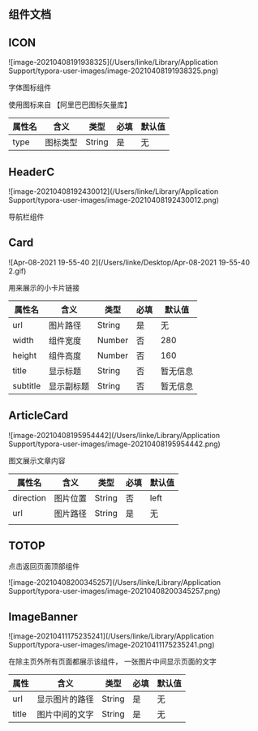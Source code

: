## 组件文档

## **ICON**

![image-20210408191938325](/Users/linke/Library/Application Support/typora-user-images/image-20210408191938325.png)

字体图标组件

使用图标来自 【阿里巴巴图标矢量库】

| 属性名 | 含义     | 类型   | 必填 | 默认值 |
| ------ | -------- | ------ | ---- | ------ |
| type   | 图标类型 | String | 是   | 无     |



## **HeaderC**

![image-20210408192430012](/Users/linke/Library/Application Support/typora-user-images/image-20210408192430012.png)

导航栏组件



##  **Card**

![Apr-08-2021 19-55-40 2](/Users/linke/Desktop/Apr-08-2021 19-55-40 2.gif)

用来展示的小卡片链接

| 属性名   | 含义       | 类型   | 必填 | 默认值   |
| -------- | ---------- | ------ | ---- | -------- |
| url      | 图片路径   | String | 是   | 无       |
| width    | 组件宽度   | Number | 否   | 280      |
| height   | 组件高度   | Number | 否   | 160      |
| title    | 显示标题   | String | 否   | 暂无信息 |
| subtitle | 显示副标题 | String | 否   | 暂无信息 |



## **ArticleCard**

![image-20210408195954442](/Users/linke/Library/Application Support/typora-user-images/image-20210408195954442.png)

图文展示文章内容

| 属性名    | 含义     | 类型   | 必填 | 默认值 |
| --------- | -------- | ------ | ---- | ------ |
| direction | 图片位置 | String | 否   | left   |
| url       | 图片路径 | String | 是   | 无     |
|           |          |        |      |        |

## **TOTOP**

点击返回页面顶部组件

![image-20210408200345257](/Users/linke/Library/Application Support/typora-user-images/image-20210408200345257.png)

## **ImageBanner**

![image-20210411175235241](/Users/linke/Library/Application Support/typora-user-images/image-20210411175235241.png)

在除主页外所有页面都展示该组件， 一张图片中间显示页面的文字

| 属性  | 含义           | 类型   | 必填 | 默认值 |
| ----- | -------------- | ------ | ---- | ------ |
| url   | 显示图片的路径 | String | 是   | 无     |
| title | 图片中间的文字 | String | 是   | 无     |

